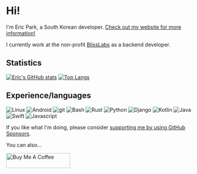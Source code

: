 # Hi!

I'm Eric Park, a South Korean developer. [Check out my website for more information!][my-website]

I currently work at the non-profit [BlissLabs][blisslabs-website] as a backend developer.

[my-website]: https://ericswpark.com
[blisslabs-website]: https://blisslabs.org

## Statistics

[![Eric's GitHub stats](https://github-readme-stats.vercel.app/api?username=ericswpark)](https://github.com/ericswpark)
 [![Top Langs](https://github-readme-stats.vercel.app/api/top-langs/?username=ericswpark&layout=compact&langs_count=10&exclude_repo=android_kernel_samsung_msm8974,android_device_samsung_frescolteskt,SM-N750S_KOR_LL_Opensource,SCH-I909_CHN_GB_Opensource_Update1&hide=html)](https://github.com/ericswpark)
 
## Experience/languages

![Linux](https://www.vectorlogo.zone/logos/linux/linux-icon.svg)
![Android](https://www.vectorlogo.zone/logos/android/android-icon.svg)
![git](https://www.vectorlogo.zone/logos/git-scm/git-scm-icon.svg)
![Bash](https://www.vectorlogo.zone/logos/gnu_bash/gnu_bash-icon.svg)
![Rust](https://www.vectorlogo.zone/logos/rust-lang/rust-lang-icon.svg)
![Python](https://www.vectorlogo.zone/logos/python/python-icon.svg)
![Django](https://www.vectorlogo.zone/logos/djangoproject/djangoproject-icon.svg)
![Kotlin](https://www.vectorlogo.zone/logos/kotlinlang/kotlinlang-icon.svg)
![Java](https://www.vectorlogo.zone/logos/java/java-icon.svg)
![Swift](https://www.vectorlogo.zone/logos/swift/swift-icon.svg)
![Javascript](https://www.vectorlogo.zone/logos/javascript/javascript-icon.svg)


If you like what I'm doing, please consider [supporting me by using GitHub Sponsors][github-sponsors-link].

You can also...

<a href="https://www.buymeacoffee.com/ericswpark" target="_blank"><img src="https://cdn.buymeacoffee.com/buttons/default-orange.png" alt="Buy Me A Coffee" height="41" width="174"></a>


[github-sponsors-link]: https://github.com/sponsors/ericswpark
